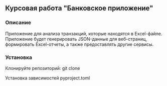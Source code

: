 ## Курсовая работа "Банковское приложение"

### Описание
Приложение для анализа транзакций, которые находятся в Excel-файле. Приложение будет генерировать JSON-данные для веб-страниц, формировать Excel-отчеты, а также предоставлять другие сервисы.


### Установка

Клонируйте репозиторий: git clone 

Установка зависимостей pyproject.toml